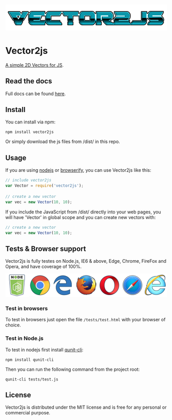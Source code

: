 ![Vector2js](./misc/logo.png)
=============================

# Vector2js
[A simple 2D Vectors for JS](https://ronenness.github.io/Vector2js/).

## Read the docs

Full docs can be found [here](https://ronenness.github.io/Vector2js/).

## Install

You can install via npm:

```
npm install vector2js
```

Or simply download the js files from /dist/ in this repo.

## Usage

If you are using [nodejs](https://nodejs.org/en/) or [browserify](http://browserify.org/), you can use Vector2js like this:

```javascript
// include vector2js
var Vector = require('vector2js');

// create a new vector
var vec = new Vector(10, 10);
```

If you include the JavaScript from /dist/ directly into your web pages, you will have 'Vector' in global scope and you can create new vectors with:

```javascript
// create a new vector
var vec = new Vector(10, 10);
```

## Tests & Browser support

Vector2js is fully testes on Node.js, IE6 & above, Edge, Chrome, FireFox and Opera, and have coverage of 100%. 

![BrowsersSupport](./misc/supported.png)

### Test in browsers

To test in browsers just open the file `/tests/test.html` with your browser of choice.

### Test in Node.js

To test in nodejs first install [qunit-cli](https://www.npmjs.com/package/qunit-cli):

```
npm install qunit-cli
```

Then you can run the following command from the project root:

```
qunit-cli tests/test.js
```

## License

Vector2js is distributed under the MIT license and is free for any personal or commercial purpose.

